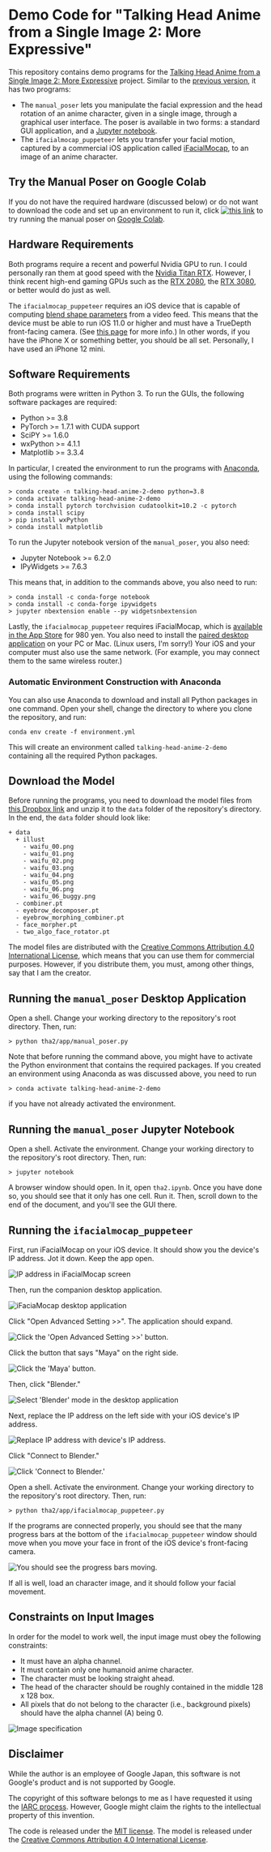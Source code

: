 # Demo Code for "Talking Head Anime from a Single Image 2: More Expressive"

This repository contains demo programs for the [Talking Head Anime from a Single Image 2: More Expressive](http://pkhungurn.github.io/talking-head-anime-2) 
project. Similar to the [previous version](http://github.com/dragonmeteor/talking-head-anime-demo), it has two programs:

  * The `manual_poser` lets you manipulate the facial expression and the head rotation of an anime character, given in 
    a single image, through a graphical user interface. The poser is available in two forms: a standard GUI application,
    and a [Jupyter notebook](https://jupyter.org/).
  * The `ifacialmocap_puppeteer` lets you transfer your facial motion, captured by a commercial iOS application 
    called [iFacialMocap](http://www.ifacialmocap.com), to an image of an anime character.

## Try the Manual Poser on Google Colab

If you do not have the required hardware (discussed below) or do not want to download the code and set up an environment to run it, click [![this link](https://colab.research.google.com/assets/colab-badge.svg)](https://colab.research.google.com/github/pkhungurn/talking-head-anime-2-demo/blob/master/colab.ipynb) to try running the manual poser on [Google Colab](https://research.google.com/colaboratory/faq.html).

    
## Hardware Requirements

Both programs require a recent and powerful Nvidia GPU to run. I could personally ran them at good speed with the 
[Nvidia Titan RTX](https://www.nvidia.com/en-us/deep-learning-ai/products/titan-rtx/). However, I think recent high-end
gaming GPUs such as the [RTX 2080](https://www.nvidia.com/en-us/geforce/graphics-cards/rtx-2080/), the 
[RTX 3080](https://www.nvidia.com/en-us/geforce/graphics-cards/30-series/rtx-3080/), or better would do just as well. 

The `ifacialmocap_puppeteer` requires an iOS device that is capable of computing 
[blend shape parameters](https://developer.apple.com/documentation/arkit/arfaceanchor/2928251-blendshapes) from a video 
feed. This means that the device must be able to run iOS 11.0 or higher and must have a TrueDepth front-facing camera.
(See [this page](https://developer.apple.com/documentation/arkit/content_anchors/tracking_and_visualizing_faces) for 
more info.) In other words, if you have the iPhone X or something better, you should be all set. Personally, I have
used an iPhone 12 mini.

## Software Requirements

Both programs were written in Python 3. To run the GUIs, the following software packages are required:

  * Python >= 3.8
  * PyTorch >= 1.7.1 with CUDA support
  * SciPY >= 1.6.0
  * wxPython >= 4.1.1
  * Matplotlib >= 3.3.4

In particular, I created the environment to run the programs with [Anaconda](https://www.anaconda.com/), using the
following commands:
```
> conda create -n talking-head-anime-2-demo python=3.8
> conda activate talking-head-anime-2-demo
> conda install pytorch torchvision cudatoolkit=10.2 -c pytorch
> conda install scipy
> pip install wxPython
> conda install matplotlib
```

To run the Jupyter notebook version of the `manual_poser`, you also need:

  * Jupyter Notebook >= 6.2.0
  * IPyWidgets >= 7.6.3

This means that, in addition to the commands above, you also need to run:
```
> conda install -c conda-forge notebook
> conda install -c conda-forge ipywidgets
> jupyter nbextension enable --py widgetsnbextension
```

Lastly, the `ifacialmocap_puppeteer` requires iFacialMocap, which is 
[available in the App Store](https://apps.apple.com/us/app/ifacialmocap/id1489470545) for 980 yen. You also need to 
install the [paired desktop application](https://www.ifacialmocap.com/download/) on your PC or Mac. (Linux users, 
I'm sorry!) Your iOS and your computer must also use the same network. (For example, you may connect them to the same 
wireless router.)

### Automatic Environment Construction with Anaconda

You can also use Anaconda to download and install all Python packages in one command. Open your shell, change the 
directory to where you clone the repository, and run:

```
conda env create -f environment.yml
```

This will create an environment called `talking-head-anime-2-demo` containing all the required Python packages.

## Download the Model

Before running the programs, you need to download the model files from 
[this Dropbox link](https://www.dropbox.com/s/tsl04y5wvg73ij4/talking-head-anime-2-model.zip?dl=0) and unzip it
to the `data` folder of the repository's directory. In the end, the `data` folder should look like:

```
+ data
  + illust
    - waifu_00.png
    - waifu_01.png
    - waifu_02.png
    - waifu_03.png
    - waifu_04.png
    - waifu_05.png
    - waifu_06.png
    - waifu_06_buggy.png
  - combiner.pt
  - eyebrow_decomposer.pt
  - eyebrow_morphing_combiner.pt
  - face_morpher.pt
  - two_algo_face_rotator.pt
```

The model files are distributed with the 
[Creative Commons Attribution 4.0 International License](https://creativecommons.org/licenses/by/4.0/legalcode), which
means that you can use them for commercial purposes. However, if you distribute them, you must, among other things, say 
that I am the creator.

## Running the `manual_poser` Desktop Application

Open a shell. Change your working directory to the repository's root directory. Then, run:

```
> python tha2/app/manual_poser.py
```

Note that before running the command above, you might have to activate the Python environment that contains the required
packages. If you created an environment using Anaconda as was discussed above, you need to run

```
> conda activate talking-head-anime-2-demo
```

if you have not already activated the environment.

## Running the `manual_poser` Jupyter Notebook

Open a shell. Activate the environment. Change your working directory to the repository's root directory. Then, run:

```
> jupyter notebook
```

A browser window should open. In it, open `tha2.ipynb`. Once you have done so, you should see that it only has one cell.
Run it. Then, scroll down to the end of the document, and you'll see the GUI there.

## Running the `ifacialmocap_puppeteer`

First, run iFacialMocap on your iOS device. It should show you the device's IP address. Jot it down. Keep the app open.

![IP address in iFacialMocap screen](docs/ifacialmocap_1.jpg "IP address in iFacialMocap screen")

Then, run the companion desktop application.

![iFaciaMocap desktop application](docs/ifacialmocap_2.png "iFaciaMocap desktop application")

Click "Open Advanced Setting >>". The application should expand. 

![Click the 'Open Advanced Setting >>' button.](docs/ifacialmocap_3.png "iClick the 'Open Advanced Setting >>' button.")

Click the button that says "Maya" on the right side.

![Click the 'Maya' button.](docs/ifacialmocap_4.png "Click the 'Maya' button.")

Then, click "Blender."

![Select 'Blender' mode in the desktop application](docs/ifacialmocap_5.png "Select 'Blender' mode in the desktop application.")

Next, replace the IP address on the left side with your iOS device's IP address.

![Replace IP address with device's IP address.](docs/ifacialmocap_6.png "Replace IP address with device's IP address.")

Click "Connect to Blender."

![Click 'Connect to Blender.'](docs/ifacialmocap_7.png "Click 'Connect to Blender.'")

Open a shell. Activate the environment. Change your working directory to the repository's root directory. Then, run:

```
> python tha2/app/ifacialmocap_puppeteer.py
```

If the programs are connected properly, you should see that the many progress bars at the bottom of the
`ifacialmocap_puppeteer` window should move when you move your face in front of the iOS device's front-facing camera.

![You should see the progress bars moving.](docs/ifacialmocap_puppeteer_1.png "You should see the progress bars moving.")

If all is well, load an character image, and it should follow your facial movement.

## Constraints on Input Images

In order for the model to work well, the input image must obey the following constraints:

  * It must have an alpha channel.
  * It must contain only one humanoid anime character.
  * The character must be looking straight ahead.
  * The head of the character should be roughly contained in the middle 128 x 128 box.
  * All pixels that do not belong to the character (i.e., background pixels) should have the alpha channel (A) being 0.

![Image specification](docs/image_specification.png "Image specification.")

## Disclaimer

While the author is an employee of Google Japan, this software is not Google's product and is not supported by Google.

The copyright of this software belongs to me as I have requested it using the 
[IARC process](https://opensource.google/docs/iarc/). However, Google might claim the rights to the intellectual
property of this invention.

The code is released under the [MIT license](https://github.com/pkhungurn/talking-head-anime-2-demo/blob/master/LICENSE).
The model is released under the [Creative Commons Attribution 4.0 International License](https://creativecommons.org/licenses/by/4.0/legalcode).